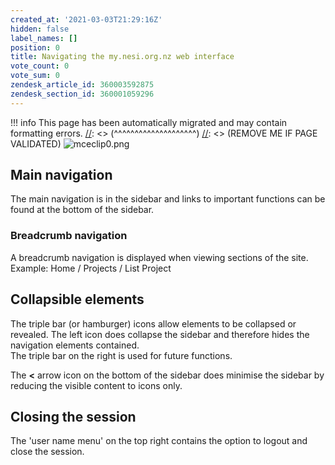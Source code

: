 ```yaml
---
created_at: '2021-03-03T21:29:16Z'
hidden: false
label_names: []
position: 0
title: Navigating the my.nesi.org.nz web interface
vote_count: 0
vote_sum: 0
zendesk_article_id: 360003592875
zendesk_section_id: 360001059296
---
```



[//]: <> (REMOVE ME IF PAGE VALIDATED)
[//]: <> (vvvvvvvvvvvvvvvvvvvv)
!!! info
    This page has been automatically migrated and may contain formatting errors.
[//]: <> (^^^^^^^^^^^^^^^^^^^^)
[//]: <> (REMOVE ME IF PAGE VALIDATED)
![mceclip0.png](../../../assets/images/mceclip0_0_0_0_0_0_0_0_0_0.png)

## Main navigation

The main navigation is in the sidebar and links to important functions
can be found at the bottom of the sidebar.

### Breadcrumb navigation

A breadcrumb navigation is displayed when viewing sections of the
site.  
Example: Home / Projects / List Project

## Collapsible elements

The triple bar (or hamburger) icons allow elements to be collapsed or
revealed. The left icon does collapse the sidebar and therefore hides
the navigation elements contained.  
The triple bar on the right is used for future functions.

The **&lt;** arrow icon on the bottom of the sidebar does minimise the
sidebar by reducing the visible content to icons only.

## Closing the session

The 'user name menu' on the top right contains the option to logout and
close the session.
